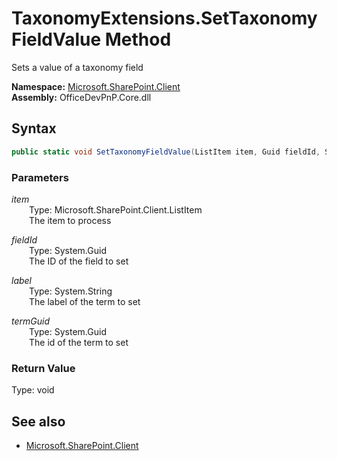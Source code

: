 # TaxonomyExtensions.SetTaxonomyFieldValue Method  
Sets a value of a taxonomy field  

**Namespace:** [Microsoft.SharePoint.Client](Microsoft.SharePoint.Client.md)  
**Assembly:** OfficeDevPnP.Core.dll  
## Syntax
```C#
public static void SetTaxonomyFieldValue(ListItem item, Guid fieldId, String label, Guid termGuid)
```
### Parameters
*item*  
&emsp;&emsp;Type: Microsoft.SharePoint.Client.ListItem  
&emsp;&emsp;The item to process  

*fieldId*  
&emsp;&emsp;Type: System.Guid  
&emsp;&emsp;The ID of the field to set  

*label*  
&emsp;&emsp;Type: System.String  
&emsp;&emsp;The label of the term to set  

*termGuid*  
&emsp;&emsp;Type: System.Guid  
&emsp;&emsp;The id of the term to set  

### Return Value
Type: void  

## See also
- [Microsoft.SharePoint.Client](Microsoft.SharePoint.Client.md)
